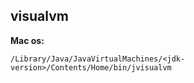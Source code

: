 ## visualvm


**Mac os:**
```
/Library/Java/JavaVirtualMachines/<jdk-version>/Contents/Home/bin/jvisualvm
```
